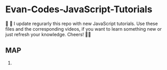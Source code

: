 # Evan-Codes-JavaScript-Tutorials

👋 👋 I update regurarly this repo with new JavaScript tutorials. Use these files and the corresponding videos, if you want to learn something new or just refresh your knowledge. Cheers! 🙏🙏 


## MAP
1. 
